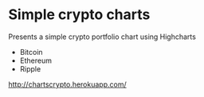 # Simple crypto charts

Presents a simple crypto portfolio chart using Highcharts

- Bitcoin
- Ethereum
- Ripple

http://chartscrypto.herokuapp.com/
